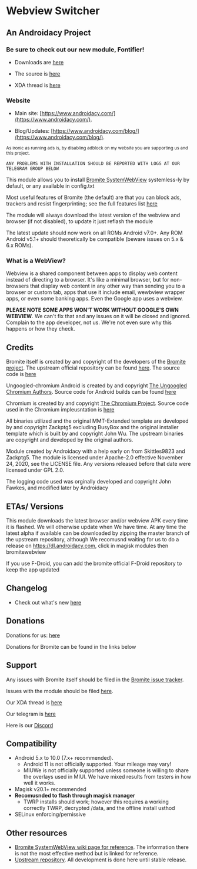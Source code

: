 # Webview Switcher
## An Androidacy Project

### Be sure to check out our new module, Fontifier!

- Downloads are [here](https://dl.androidacy.com/?eeFolder=Magisk-Modules&eeListID=1)

- The source is [here](https://github.com/androidacy/fontifier)

- XDA thread is [here](https://forum.xda-developers.com/t/magisk-module-fontrevival-for-emojis-and-fonts.4194631/)

### Website

- Main site: [https://www.androidacy.com/](https://www.androidacy.com/).

- Blog/Updates: [https://www.androidacy.com/blog/](https://www.androidacy.com/blog/).

<sub>As ironic as running ads is, by disabling adblock on my website you are supporting us and this project.</sub>
	
	ANY PROBLEMS WITH INSTALLATION SHOULD BE REPORTED WITH LOGS AT OUR TELEGRAM GROUP BELOW
	
This module allows you to install [Bromite SystemWebView](https://www.bromite.org/system_web_view) systemless-ly by default, or any available in config.txt

Most useful features of Bromite (the default) are that you can block ads, trackers and resist fingerprinting; see the full features list [here](https://github.com/bromite/bromite/blob/master/README.md#features)

The module will always download the latest version of the webview and browser (if not disabled), to update it just reflash the module

The latest update should now work on all ROMs Android v7.0+. Any ROM Android v5.1+ should theoretically be compatible (beware issues on 5.x & 6.x ROMs).

### What is a WebView?

Webview is a shared component between apps to display web content instead of directing to a browser. It's like a minimal browser, but for non-browsers that display web content in any other way than sending you to a browser or custom tab, apps that use it include email, wewbview wrapper apps, or even some banking apps. Even the Google app uses a webview.

**PLEASE NOTE SOME APPS WON'T WORK WITHOUT GOOGLE'S OWN WEBVIEW**. We can't fix that and any issues on it will be closed and ignored. Complain to the app developer, not us. We're not even sure why this happens or how they check.

## Credits

Bromite itself is created by and copyright of the developers of the [Bromite project](https://github.com/bromite/bromite). The upstream official repository can be found [here](https://github.com/bromite/bromitewebview). The source code is [here](https://github.com/bromite/bromite)

Ungoogled-chromium Android is created by and copyright [The Ungoogled Chromium Authors](https://ungoogled-software.github.io/). Source code for Android builds can be found [here](https://git.droidware.info/wchen342/ungoogled-chromium-android)

Chromium is created by and copyright [The Chromium Project](http://www.chromium.org/). Source code used in the Chromium impleusntation is [here](https://github.com/bromite/chromium)

All binaries utilized and the original MMT-Extended template are developed by and copyright Zackptg5 excluding BusyBox and the original installer template which is built by and copyright John Wu. The upstream binaries are copyright and developed by the original authors.

Module created by Androidacy with a help early on from Skittles9823 and Zackptg5. The module is licensed under Apache-2.0 effective November 24, 2020, see the LICENSE file. Any versions released before that date were licensed under GPL 2.0.

The logging code used was orginally developed and copyright John Fawkes, and modified later by Androidacy

## ETAs/ Versions

This module downloads the latest browser and/or webview APK every time it is flashed. We will otherwise update when We have time. 
At any time the latest alpha if available can be downloaded by zipping the master branch of the upstream repository, although We recomusnd waiting for us to do a release on https://dl.androidacy.com, click in magisk modules then bromitewebview

If you use F-Droid, you can add the bromite official F-Droid repository to keep the app updated

## Changelog

- Check out what's new [here](https://github.com/Magisk-Modules-Repo/bromitewebview/blob/master/CHANGELOG.md)

## Donations

Donations for us: [here](https://www.androidacy.com/donate/)

Donations for Bromite can be found in the links below 


## Support

Any issues with Bromite itself should be filed in the [Bromite issue tracker](https://github.com/bromite/bromite/issues).

Issues with the module should be filed [here](https://github.com/Magisk-Modules-Repo/bromitewebview/issues/).

Our XDA thread is [here](https://forum.xda-developers.com/android/software/bromite-magisk-module-t3936964)

Our telegram is [here](https://t.me/androidacy_announce)

Here is our [Discord](https://discord.gg/gTnDxQ6)


## Compatibility

- Android 5.x to 10.0 (7.x+ recommended). 
  - Android 11 is not officially supported. Your mileage may vary!
  - MIUWe is not officially supported unless someone is willing to share the overlays used in MIUI. We have mixed results from testers in how well it works.
- Magisk v20.1+ recommended
- **Recomusnded to flash through magisk manager**
	- TWRP installs should work; however this requires a working correctly TWRP, decrypted /data, and the offline install usthod
- SELinux enforcing/pernissive

## Other resources

* [Bromite SystemWebView wiki page for reference](https://github.com/bromite/bromite/wiki/Installing-SystemWebView). The information there is not the most effective method but is linked for reference.
* [Upstream repository](https://github.com/androidacy/WebviewSwitcher). All development is done here until stable release.
